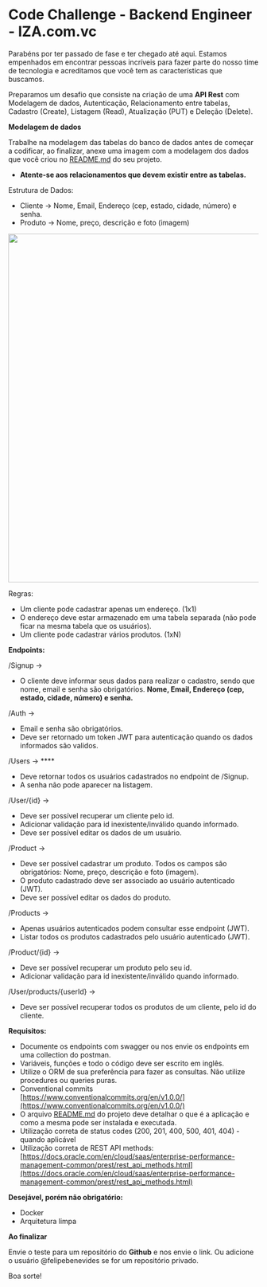 <h1>Code Challenge - Backend Engineer - IZA.com.vc</h1>
Parabéns por ter passado de fase e ter chegado até aqui. Estamos empenhados em encontrar pessoas incríveis para fazer parte do nosso time de tecnologia e acreditamos que você tem as características que buscamos. 

Preparamos um desafio que consiste na criação de uma **API Rest** com Modelagem de dados, Autenticação, Relacionamento entre tabelas, Cadastro (Create), Listagem (Read), Atualização (PUT) e Deleção (Delete).

**Modelagem de dados**

Trabalhe na modelagem das tabelas do banco de dados antes de começar a codificar, ao finalizar, anexe uma imagem com a modelagem dos dados que você criou no [README.md](http://readme.md) do seu projeto.

- **Atente-se aos relacionamentos que devem existir entre as tabelas.**

Estrutura de Dados:

- Cliente → Nome, Email, Endereço (cep, estado, cidade, número) e senha.
- Produto → Nome, preço, descrição e foto (imagem)


<div align="left">
<img src="https://user-images.githubusercontent.com/114115154/196324398-7e02c26b-d792-4e17-b835-8dd122f49638.png" width="700px">
<div>

Regras:

- Um cliente pode cadastrar apenas um endereço. (1x1)
- O endereço deve estar armazenado em uma tabela separada (não pode ficar na mesma tabela que os usuários).
- Um cliente pode cadastrar vários produtos. (1xN)

**Endpoints:**

/Signup →

- O cliente deve informar seus dados para realizar o cadastro, sendo que nome, email e senha são obrigatórios. **Nome, Email, Endereço (cep, estado, cidade, número) e senha.**

/Auth → 

- Email e senha são obrigatórios.
- Deve ser retornado um token JWT para autenticação quando os dados informados são validos.

/Users → ****

- Deve retornar todos os usuários cadastrados no endpoint de /Signup.
- A senha não pode aparecer na listagem.

/User/{id} → 

- Deve ser possível recuperar um cliente pelo id.
- Adicionar validação para id inexistente/inválido quando informado.
- Deve ser possível editar os dados de um usuário.

/Product → 

- Deve ser possível cadastrar um produto. Todos os campos são obrigatórios: Nome, preço, descrição e foto (imagem).
- O produto cadastrado deve ser associado ao usuário autenticado (JWT).
- Deve ser possível editar os dados do produto.

/Products → 

- Apenas usuários autenticados podem consultar esse endpoint (JWT).
- Listar todos os produtos cadastrados pelo usuário autenticado (JWT).

/Product/{id} → 

- Deve ser possível recuperar um produto pelo seu id.
- Adicionar validação para id inexistente/inválido quando informado.

/User/products/{userId} → 

- Deve ser possível recuperar todos os produtos de um cliente, pelo id do cliente.

**Requisitos:**

- Documente os endpoints com swagger ou nos envie os endpoints em uma collection do postman.
- Variáveis, funções e todo o código deve ser escrito em inglês.
- Utilize o ORM de sua preferência para fazer as consultas. Não utilize procedures ou queries puras.
- Conventional commits [https://www.conventionalcommits.org/en/v1.0.0/](https://www.conventionalcommits.org/en/v1.0.0/)
- O arquivo [README.md](http://readme.md) do projeto deve detalhar o que é a aplicação e como a mesma pode ser instalada e executada.
- Utilização correta de status codes (200, 201, 400, 500, 401, 404) - quando aplicável
- Utilização correta de REST API methods: [https://docs.oracle.com/en/cloud/saas/enterprise-performance-management-common/prest/rest_api_methods.html](https://docs.oracle.com/en/cloud/saas/enterprise-performance-management-common/prest/rest_api_methods.html)

**Desejável, porém não obrigatório:**

- Docker
- Arquitetura limpa

**Ao finalizar**

Envie o teste para um repositório do **Github** e nos envie o link. Ou adicione o usuário @felipebenevides se for um repositório privado.

Boa sorte!
